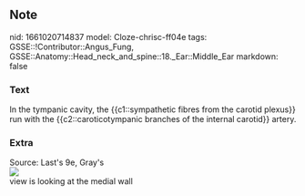 ## Note
nid: 1661020714837
model: Cloze-chrisc-ff04e
tags: GSSE::!Contributor::Angus_Fung, GSSE::Anatomy::Head_neck_and_spine::18._Ear::Middle_Ear
markdown: false

### Text
<div>
  In the tympanic cavity, the {{c1::sympathetic fibres from the
  carotid plexus}} run with the {{c2::caroticotympanic branches of
  the internal carotid}} artery.
</div>

### Extra
<div>
  <div>
    Source: Last's 9e, Gray's
  </div>
  <div><img src="611.jpg"></div>
</div>
<div>
  view is looking at the medial wall
</div>
